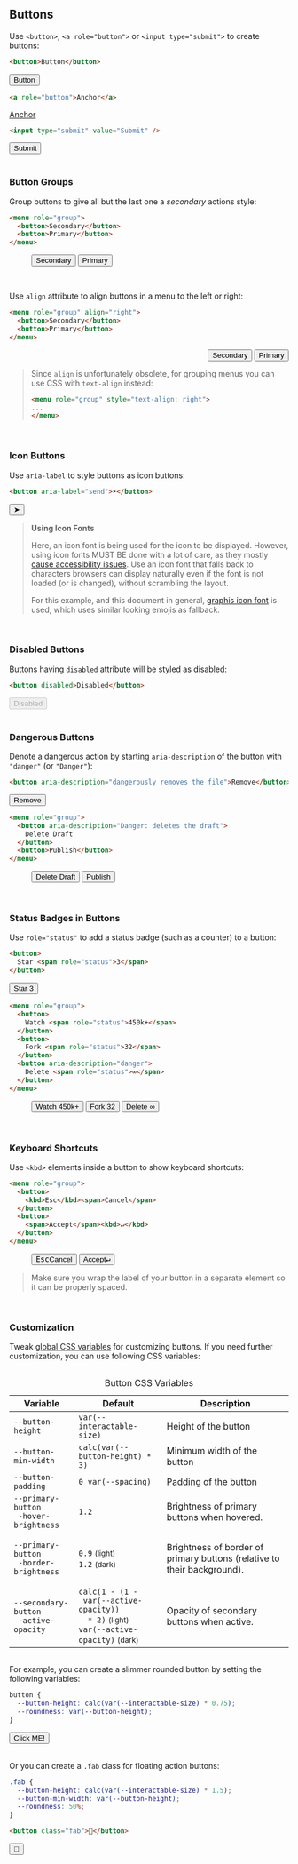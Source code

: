 <section>

## Buttons

Use `<button>`, `<a role="button">` or `<input type="submit">` to create buttons:

```html
<button>Button</button>
```

<div role="presentation">
  <button>Button</button>
</div>

```html
<a role="button">Anchor</a>
```
<div role="presentation">
  <a role="button" href="https://google.com">Anchor</a>
</div>

```html
<input type="submit" value="Submit" />
```
<div role="presentation">
  <input type="submit" value="Submit" />
</div>

<br>

### Button Groups

Group buttons to give all but the last one a _secondary_ actions style:

```html
<menu role="group">
  <button>Secondary</button>
  <button>Primary</button>
</menu>
```

<div role="presentation">
  <menu role="group">
    <button>Secondary</button>
    <button>Primary</button>
  </menu>
</div>

<br>

Use `align` attribute to align buttons in a menu to the left or right:
```html
<menu role="group" align="right">
  <button>Secondary</button>
  <button>Primary</button>
</menu>
```
<div role="presentation">
  <menu role="group" align="right">
    <button>Secondary</button>
    <button>Primary</button>
  </menu>
</div>

> Since `align` is unfortunately obsolete, for grouping menus you can use CSS with `text-align` instead:
> ```html
> <menu role="group" style="text-align: right">
> ...
> </menu>
> ```

<br>

### Icon Buttons

Use `aria-label` to style buttons as icon buttons:

```html
<button aria-label="send">➤</button>
```

<div role="presentation">
  <button aria-label="send" class="icon">➤</button>
</div>

> **Using Icon Fonts**
>
> Here, an icon font is being used for the icon to be displayed. However, using icon fonts MUST BE done with
> a lot of care, as they mostly [cause accessibility issues](https://www.youtube.com/watch?v=9xXBYcWgCHA). Use an icon font
> that falls back to characters browsers can display naturally even if the font is not loaded (or is changed), without scrambling the layout.
>
> For this example, and this document in general, [graphis icon font](https://graphis.ink) is used, which uses similar looking emojis as fallback.

<br>

### Disabled Buttons

Buttons having `disabled` attribute will be styled as disabled:

```html
<button disabled>Disabled</button>
```

<div role="presentation">
  <button disabled>Disabled</button>
</div>

<br/>

### Dangerous Buttons

Denote a dangerous action by starting `aria-description` of the button with `"danger"` (or `"Danger"`):

```html
<button aria-description="dangerously removes the file">Remove</button>
```

<div role="presentation">
  <button aria-description="dangerously removes the file">
    Remove
  </button>
</div>

```html
<menu role="group">
  <button aria-description="Danger: deletes the draft">
    Delete Draft
  </button>
  <button>Publish</button>
</menu>
```

<div role="presentation">
  <menu role="group">
    <button aria-description="Danger: deletes the draft">
      Delete Draft
    </button>
    <button>Publish</button>
  </menu>
</div>

<br>

### Status Badges in Buttons

Use `role="status"` to add a status badge (such as a counter) to a button:

```html
<button>
  Star <span role="status">3</span>
</button>
```

<div role="presentation">
  <button>
    Star <span role="status">3</span>
  </button>
</div>

```html
<menu role="group">
  <button>
    Watch <span role="status">450k+</span>
  </button>
  <button>
    Fork <span role="status">32</span>
  </button>
  <button aria-description="danger">
    Delete <span role="status">∞</span>
  </button>
</menu>
```

<div role="presentation">
  <menu role="group">
    <button>
      Watch <span role="status">450k+</span>
    </button>
    <button>
      Fork <span role="status">32</span>
    </button>
    <button aria-description="danger">
      Delete <span role="status">∞</span>
    </button>
  </menu>
</div>

<br>

### Keyboard Shortcuts

Use `<kbd>` elements inside a button to show keyboard shortcuts:

```html
<menu role="group">
  <button>
    <kbd>Esc</kbd><span>Cancel</span>
  </button>
  <button>
    <span>Accept</span><kbd>↵</kbd>
  </button>
</menu>
```

<div role="presentation">
  <menu role="group">
    <button>
      <kbd>Esc</kbd><span>Cancel</span>
    </button>
    <button>
      <span>Accept</span><kbd>↵</kbd>
    </button>
  </menu>
</div>

> Make sure you wrap the label of your button in a separate element so it can be properly spaced.

<br>

<h3 id="button-customization">Customization</h3>

Tweak [global CSS variables](#theming) for customizing buttons. If you need further customization, you can use following CSS variables:

<div style="overflow-x: auto">
  <table>
    <caption>Button CSS Variables</caption>
    <thead>
      <tr>
        <th>Variable</th>
        <th>Default</th>
        <th>Description</th>
      </tr>
    </thead>
    <tbody>
      <tr>
        <td><code>--button-height</code></td>
        <td><code>var(--interactable-size)</code></td>
        <td>Height of the button</td>
      </tr>
      <tr>
        <td><code>--button-min-width</code></td>
        <td><code>calc(var(--button-height) * 3)</code></td>
        <td>Minimum width of the button</td>
      </tr>
      <tr>
        <td><code>--button-padding</code></td>
        <td><code>0 var(--spacing)</code></td>
        <td>Padding of the button</td>
      </tr>
      <tr>
        <td><code>--primary-button<br>&emsp;-hover-brightness</code></td>
        <td><code>1.2</code></td>
        <td>Brightness of primary buttons when hovered.</td>
      </tr>
      <tr>
        <td><code>--primary-button<br>&emsp;-border-brightness</code></td>
        <td><code>0.9</code> <small>(light)</small><br><code>1.2</code> <small>(dark)</small></td>
        <td><p>Brightness of border of primary buttons (relative to their background).</p></td>
      </tr>
      <tr>
        <td><code>--secondary-button<br>&emsp;-active-opacity</code></td>
        <td><code>calc(1 - (1 - <br>&emsp;var(--active-opacity))<br>&emsp; * 2)</code> <small>(light)</small>
          <br><code>var(--active-opacity)</code> <small>(dark)</small></td>
        <td>Opacity of secondary buttons when active.</td>
      </tr>
    </tbody>
  </table>
</div>

For example, you can create a slimmer rounded button by setting the following variables:

```css
button {
  --button-height: calc(var(--interactable-size) * 0.75);
  --roundness: var(--button-height);
}
```

<div role="presentation">
  <style>
  .slim-round-btn {
    --button-height: calc(var(--interactable-size) * 0.75);
    --roundness: var(--button-height)
  }
  </style>
  <button class="slim-round-btn">Click ME!</button>
</div>

<br>

Or you can create a `.fab` class for floating action buttons:

```css
.fab {
  --button-height: calc(var(--interactable-size) * 1.5);
  --button-min-width: var(--button-height);
  --roundness: 50%;
}
```
```html
<button class="fab">🚀</button>
```

<div role="presentation">
  <style>
  .fab {
    --button-height: calc(var(--interactable-size) * 1.5);
    --button-min-width: var(--button-height);
    --roundness: 50%;
  }
  </style>
  <button class="fab icon">🚀</button>
</div>

</section>